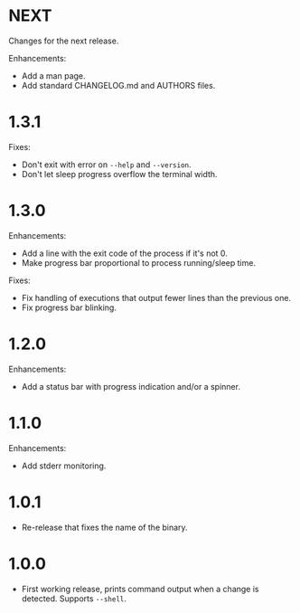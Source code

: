 NEXT
====

Changes for the next release.

Enhancements:

* Add a man page.
* Add standard CHANGELOG.md and AUTHORS files.

1.3.1
=====

Fixes:

* Don't exit with error on `--help` and `--version`.
* Don't let sleep progress overflow the terminal width.

1.3.0
=====

Enhancements:

* Add a line with the exit code of the process if it's not 0.
* Make progress bar proportional to process running/sleep time.

Fixes:

* Fix handling of executions that output fewer lines than the previous one.
* Fix progress bar blinking.

1.2.0
=====

Enhancements:

* Add a status bar with progress indication and/or a spinner.

1.1.0
=====

Enhancements:

* Add stderr monitoring.

1.0.1
=====

* Re-release that fixes the name of the binary.

1.0.0
=====

* First working release, prints command output when a change is
  detected. Supports `--shell`.
